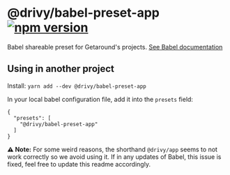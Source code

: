 # @drivy/babel-preset-app [![npm version](https://badge.fury.io/js/%40drivy%2Fbabel-preset-app.svg)](https://badge.fury.io/js/%40drivy%2Fbabel-preset-app)

Babel shareable preset for Getaround's projects. [See Babel documentation](https://babeljs.io/docs/en/presets)

## Using in another project

Install: `yarn add --dev @drivy/babel-preset-app`

In your local babel configuration file, add it into the `presets` field:

```
{
  "presets": [
    "@drivy/babel-preset-app"
  ]
}
```

__:warning: Note:__ For some weird reasons, the shorthand `@drivy/app` seems to not work correctly so we avoid using it. If in any updates of Babel, this issue is fixed, feel free to update this readme accordingly.
